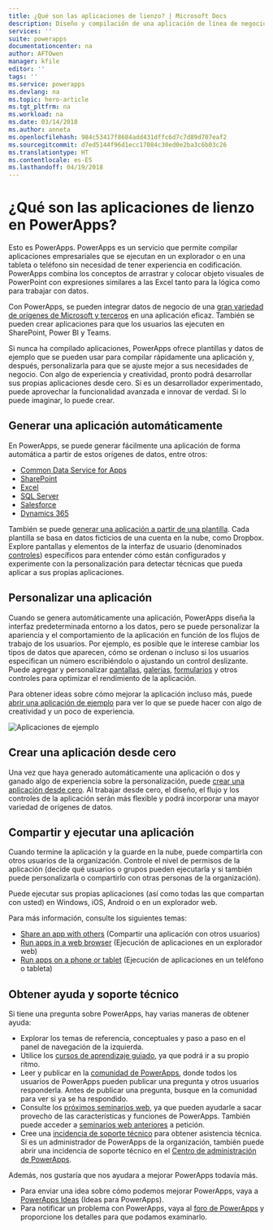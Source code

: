 ```yaml
---
title: ¿Qué son las aplicaciones de lienzo? | Microsoft Docs
description: Diseño y compilación de una aplicación de línea de negocio personalizada a partir de un lienzo en PowerApps
services: ''
suite: powerapps
documentationcenter: na
author: AFTOwen
manager: kfile
editor: ''
tags: ''
ms.service: powerapps
ms.devlang: na
ms.topic: hero-article
ms.tgt_pltfrm: na
ms.workload: na
ms.date: 03/14/2018
ms.author: anneta
ms.openlocfilehash: 984c53417f8684add431dffc6d7c7d89d707eaf2
ms.sourcegitcommit: d7ed5144f96d1ecc17084c30ed0e2ba3c6b03c26
ms.translationtype: HT
ms.contentlocale: es-ES
ms.lasthandoff: 04/19/2018
---
```

# <a name="what-are-canvas-apps-in-powerapps"></a>¿Qué son las aplicaciones de lienzo en PowerApps?
Esto es PowerApps. PowerApps es un servicio que permite compilar aplicaciones empresariales que se ejecutan en un explorador o en una tableta o teléfono sin necesidad de tener experiencia en codificación. PowerApps combina los conceptos de arrastrar y colocar objeto visuales de PowerPoint con expresiones similares a las Excel tanto para la lógica como para trabajar con datos.

Con PowerApps, se pueden integrar datos de negocio de una [gran variedad de orígenes de Microsoft y terceros](connections-list.md) en una aplicación eficaz. También se pueden crear aplicaciones para que los usuarios las ejecuten en SharePoint, Power BI y Teams.

Si nunca ha compilado aplicaciones, PowerApps ofrece plantillas y datos de ejemplo que se pueden usar para compilar rápidamente una aplicación y, después, personalizarla para que se ajuste mejor a sus necesidades de negocio. Con algo de experiencia y creatividad, pronto podrá desarrollar sus propias aplicaciones desde cero. Si es un desarrollador experimentado, puede aprovechar la funcionalidad avanzada e innovar de verdad. Si lo puede imaginar, lo puede crear.

## <a name="generate-an-app-automatically"></a>Generar una aplicación automáticamente
En PowerApps, se puede generar fácilmente una aplicación de forma automática a partir de estos orígenes de datos, entre otros:

* [Common Data Service for Apps](data-platform-create-app.md)
* [SharePoint](app-from-sharepoint.md)
* [Excel](get-started-create-from-data.md)
* [SQL Server](connections/connection-azure-sqldatabase.md)
* [Salesforce](add-manage-connections.md)
* [Dynamics 365](connections/connection-dynamics-crmonline.md)

También se puede [generar una aplicación a partir de una plantilla](get-started-test-drive.md). Cada plantilla se basa en datos ficticios de una cuenta en la nube, como Dropbox. Explore pantallas y elementos de la interfaz de usuario (denominados [controles](reference-properties.md)) específicos para entender cómo están configurados y experimente con la personalización para detectar técnicas que pueda aplicar a sus propias aplicaciones.

## <a name="customize-an-app"></a>Personalizar una aplicación
Cuando se genera automáticamente una aplicación, PowerApps diseña la interfaz predeterminada entorno a los datos, pero se puede personalizar la apariencia y el comportamiento de la aplicación en función de los flujos de trabajo de los usuarios. Por ejemplo, es posible que le interese cambiar los tipos de datos que aparecen, cómo se ordenan o incluso si los usuarios especifican un número escribiéndolo o ajustando un control deslizante. Puede agregar y personalizar [pantallas](add-screen-context-variables.md), [galerías](customize-layout-sharepoint.md), [formularios](customize-forms-sharepoint.md) y otros controles para optimizar el rendimiento de la aplicación.

Para obtener ideas sobre cómo mejorar la aplicación incluso más, puede [abrir una aplicación de ejemplo](open-and-run-a-sample-app.md) para ver lo que se puede hacer con algo de creatividad y un poco de experiencia.

![Aplicaciones de ejemplo](./media/getting-started/sample-apps.png)

## <a name="create-an-app-from-scratch"></a>Crear una aplicación desde cero
Una vez que haya generado automáticamente una aplicación o dos y ganado algo de experiencia sobre la personalización, puede [crear una aplicación desde cero](get-started-create-from-blank.md). Al trabajar desde cero, el diseño, el flujo y los controles de la aplicación serán más flexible y podrá incorporar una mayor variedad de orígenes de datos.

## <a name="share-and-run-an-app"></a>Compartir y ejecutar una aplicación
Cuando termine la aplicación y la guarde en la nube, puede compartirla con otros usuarios de la organización. Controle el nivel de permisos de la aplicación (decide qué usuarios o grupos pueden ejecutarla y si también puede personalizarla o compartirlo con otras personas de la organización).

Puede ejecutar sus propias aplicaciones (así como todas las que compartan con usted) en Windows, iOS, Android o en un explorador web.

Para más información, consulte los siguientes temas:

* [Share an app with others](share-app.md) (Compartir una aplicación con otros usuarios)
* [Run apps in a web browser](../../user/run-app-browser.md) (Ejecución de aplicaciones en un explorador web)
* [Run apps on a phone or tablet](../../user/run-app-client.md) (Ejecución de aplicaciones en un teléfono o tableta)

## <a name="get-help-and-support"></a>Obtener ayuda y soporte técnico
Si tiene una pregunta sobre PowerApps, hay varias maneras de obtener ayuda:

* Explorar los temas de referencia, conceptuales y paso a paso en el panel de navegación de la izquierda.
* Utilice los [cursos de aprendizaje guiado](https://docs.microsoft.com/powerapps/guided-learning/), ya que podrá ir a su propio ritmo.
* Leer y publicar en la [comunidad de PowerApps](https://aka.ms/powerapps-community), donde todos los usuarios de PowerApps pueden publicar una pregunta y otros usuarios responderla. Antes de publicar una pregunta, busque en la comunidad para ver si ya se ha respondido.
* Consulte los [próximos seminarios web](webinars-listing.md#upcoming-webinars), ya que pueden ayudarle a sacar provecho de las características y funciones de PowerApps. También puede acceder a [seminarios web anteriores](webinars-listing.md#past-webinars) a petición.
* Cree una [incidencia de soporte técnico](https://powerapps.microsoft.com/support/pro/) para obtener asistencia técnica. Si es un administrador de PowerApps de la organización, también puede abrir una incidencia de soporte técnico en el [Centro de administración de PowerApps](https://portal.office.com/Support/Support.aspx).

Además, nos gustaría que nos ayudara a mejorar PowerApps todavía más.

* Para enviar una idea sobre cómo podemos mejorar PowerApps, vaya a [PowerApps Ideas](https://powerusers.microsoft.com/t5/PowerApps-Ideas/idb-p/PowerAppsIdeas) (Ideas para PowerApps).
* Para notificar un problema con PowerApps, vaya al [foro de PowerApps](https://powerusers.microsoft.com/t5/General-Discussion/bd-p/PowerAppsForum1) y proporcione los detalles para que podamos examinarlo.
